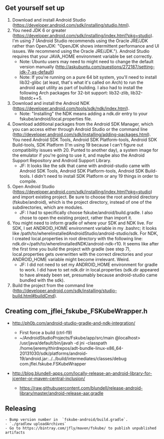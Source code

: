 ## Get yourself set up
1. Download and install Android Studio (https://developer.android.com/sdk/installing/studio.html).
2. You need JDK 6 or greater (https://developer.android.com/sdk/installing/index.html?pkg=studio). I'm using 7 (Android Studio recommends using the Oracle JRE/JDK rather than OpenJDK: "OpenJDK shows intermittent performance and UI issues. We recommend using the Oracle JRE/JDK."). Android Studio requires that your JAVA_HOME environment variable be set correctly.
    - Note: Ubuntu users may need to might need to change the default version manually (http://askubuntu.com/questions/272187/setting-jdk-7-as-default)
    - Note: If you're running on a pure 64 bit system, you'll need to install lib32-glibc (at least, that's what it's called on Arch) to run the android aapt utility as part of building. I also had to install the following Arch packages for 32-bit support: lib32-zlib, lib32-libstdc++5.
3. Download and install the Android NDK (https://developer.android.com/tools/sdk/ndk/index.html).
    - Note: "Installing" the NDK means adding a ndk.dir entry to your fskube/android/local.properties file.
4. Download additional packages from the Android SDK Manager, which you can access either through Android Studio or the command line (http://developer.android.com/sdk/installing/adding-packages.html). You need Android SDK Tools, Android SDK Platform-tools, Android SDK Build-tools, SDK Platform (I'm using 19 because I can't figure out compatibility issues with 20. Punted to another day), a system image for the emulator if you're going to use it, and maybe also the Android Support Repository and Android Support Library.
    - JF: It looks like the sdk that came with android-studio came with Android SDK Tools, Android SDK Platform-tools, Android SDK Build-tools. I didn't need to install SDK Platform or any 19 things in order to compile.
5. Open Android Studio (https://developer.android.com/sdk/installing/index.html?pkg=studio) and import existing project. Be sure to choose the root android directory (fskube/android), which is the project directory, instead of one of the subdirectories, which are modules.
    - JF: I had to specifically choose fskube/android/build.gradle. I also chose to open the existing project, rather than import it.
6. You might need to inform gradle of where your SDK and NDK live. For SDK, I set ANDROID_HOME environment variable in my .bashrc; it looks like /path/to/whereIinstalledAndroidStudio/android-studio/sdk. For NDK, I created local.properties in root directory with the following line: ndk.dir=/path/to/whereIinstalledNDK/android-ndk-r10. It seems like after the first time you build the project with gradle (see step 7), local.properties gets overwritten with the correct directories and your ANDROID_HOME variable might become irrelevant. Weird.
    - JF: I did not need to set my ANDROID_HOME environment for gradle to work. I did have to set ndk.dir in local.properties (sdk.dir appeared to have already been set, presumably because android-studio came bundled with the sdk).
7. Build the project from the command line (http://developer.android.com/sdk/installing/studio-build.html#buildCmd).

## Creating com_jflei_fskube_FSKubeWrapper.h
- http://ph0b.com/android-studio-gradle-and-ndk-integration/
   - First force a build (ctrl-f9)
   - ~/AndroidStudioProjects/Fskube/app/src/main @localhost> /usr/java/default/bin/javah -d jni -classpath /home/jeremy/thirdrepos/adt-bundle-linux-x86_64-20131030/sdk/platforms/android-19/android.jar:../../build/intermediates/classes/debug com.jflei.fskube.FSKubeWrapper

- http://blog.blundell-apps.com/locally-release-an-android-library-for-jcenter-or-maven-central-inclusion/
   - https://raw.githubusercontent.com/blundell/release-android-library/master/android-release-aar.gradle

## Releasing
    - Bump version number in  `fskube-android/build.gradle`.
    - `./gradlew uploadArchives`
    - Go to https://bintray.com/jfly/maven/fskube/ to publish unpublished artifacts

